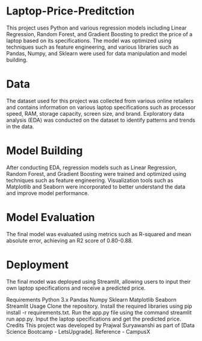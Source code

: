 # Laptop-Price-Preditction
This project uses Python and various regression models including Linear Regression, Random Forest, and Gradient Boosting to predict the price of a laptop based on its specifications. The model was optimized using techniques such as feature engineering, and various libraries such as Pandas, Numpy, and Sklearn were used for data manipulation and model building.

# Data
The dataset used for this project was collected from various online retailers and contains information on various laptop specifications such as processor speed, RAM, storage capacity, screen size, and brand. Exploratory data analysis (EDA) was conducted on the dataset to identify patterns and trends in the data.

# Model Building
After conducting EDA, regression models such as Linear Regression, Random Forest, and Gradient Boosting were trained and optimized using techniques such as feature engineering. Visualization tools such as Matplotlib and Seaborn were incorporated to better understand the data and improve model performance.

# Model Evaluation
The final model was evaluated using metrics such as R-squared and mean absolute error, achieving an R2 score of 0.80-0.88.

# Deployment
The final model was deployed using Streamlit, allowing users to input their own laptop specifications and receive a predicted price.

Requirements
Python 3.x
Pandas
Numpy
Sklearn
Matplotlib
Seaborn
Streamlit
Usage
Clone the repository.
Install the required libraries using pip install -r requirements.txt.
Run the app.py file using the command streamlit run app.py.
Input the laptop specifications and get the predicted price.
Credits
This project was developed by Prajwal Suryawanshi as part of [Data Science Bootcamp - LetsUpgrade].
Reference - CampusX
